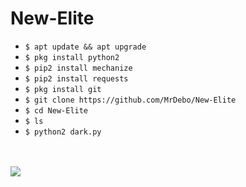 # New-Elite

<ul>
<li><code>$ apt update && apt upgrade</code></li>
<li><code>$ pkg install python2</code></li>
<li><code>$ pip2 install mechanize</code></li>
<li><code>$ pip2 install requests</code></li>
<li><code>$ pkg install git</code></li>
<li><code>$ git clone https://github.com/MrDebo/New-Elite</code></li>
<li><code>$ cd New-Elite</code></li>
<li><code>$ ls</code></li>
<li><code>$ python2 dark.py</code></li>
</ul>
<br />
<br />
<img src="https://github.com/MrDebo/New-Elite/blob/master/Screenshot_2020-03-07-15-10-58-762_com.termux-picsay.png" />
